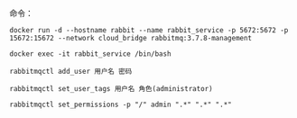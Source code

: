 命令：  

`docker run -d --hostname rabbit --name rabbit_service -p 5672:5672 -p 15672:15672 --network cloud_bridge rabbitmq:3.7.8-management
`  

`docker exec -it rabbit_service /bin/bash`  

`rabbitmqctl add_user 用户名 密码`  

`rabbitmqctl set_user_tags 用户名 角色(administrator)`  

`rabbitmqctl set_permissions -p "/" admin ".*" ".*" ".*"`  
